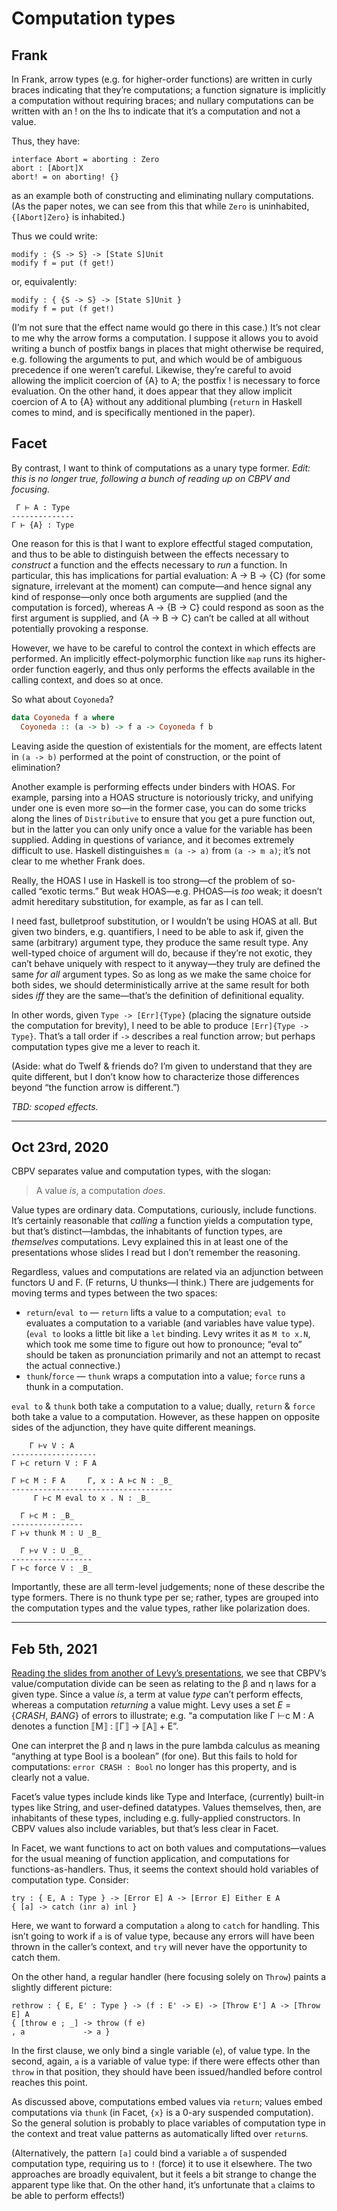 # Computation types

## Frank

In Frank, arrow types (e.g. for higher-order functions) are written in curly braces indicating that they’re computations; a function signature is implicitly a computation without requiring braces; and nullary computations can be written with an ! on the lhs to indicate that it’s a computation and not a value.

Thus, they have:

```frank
interface Abort = aborting : Zero
abort : [Abort]X
abort! = on aborting! {}
```

as an example both of constructing and eliminating nullary computations. (As the paper notes, we can see from this that while `Zero` is uninhabited, `{[Abort]Zero}` is inhabited.)

Thus we could write:

```frank
modify : {S -> S} -> [State S]Unit
modify f = put (f get!)
```

or, equivalently:

```frank
modify : { {S -> S} -> [State S]Unit }
modify f = put (f get!)
```

(I’m not sure that the effect name would go there in this case.) It’s not clear to me why the arrow forms a computation. I suppose it allows you to avoid writing a bunch of postfix bangs in places that might otherwise be required, e.g. following the arguments to put, and which would be of ambiguous precedence if one weren’t careful. Likewise, they’re careful to avoid allowing the implicit coercion of {A} to A; the postfix ! is necessary to force evaluation. On the other hand, it does appear that they allow implicit coercion of A to {A} without any additional plumbing (`return` in Haskell comes to mind, and is specifically mentioned in the paper).


## Facet

By contrast, I want to think of computations as a unary type former. _Edit: this is no longer true, following a bunch of reading up on CBPV and focusing._

```
 Γ ⊢ A : Type
--------------
Γ ⊢ {A} : Type
```

One reason for this is that I want to explore effectful staged computation, and thus to be able to distinguish between the effects necessary to _construct_ a function and the effects necessary to _run_ a function. In particular, this has implications for partial evaluation: A -> B -> {C} (for some signature, irrelevant at the moment) can compute—and hence signal any kind of response—only once both arguments are supplied (and the computation is forced), whereas A -> {B -> C} could respond as soon as the first argument is supplied, and {A -> B -> C} can’t be called at all without potentially provoking a response.

However, we have to be careful to control the context in which effects are performed. An implicitly effect-polymorphic function like `map` runs its higher-order function eagerly, and thus only performs the effects available in the calling context, and does so at once.

So what about `Coyoneda`?

```haskell
data Coyoneda f a where
  Coyoneda :: (a -> b) -> f a -> Coyoneda f b
```

Leaving aside the question of existentials for the moment, are effects latent in `(a -> b)` performed at the point of construction, or the point of elimination?

Another example is performing effects under binders with HOAS. For example, parsing into a HOAS structure is notoriously tricky, and unifying under one is even more so—in the former case, you can do some tricks along the lines of `Distributive` to ensure that you get a pure function out, but in the latter you can only unify once a value for the variable has been supplied. Adding in questions of variance, and it becomes extremely difficult to use. Haskell distinguishes `m (a -> a)` from `(a -> m a)`; it’s not clear to me whether Frank does.

Really, the HOAS I use in Haskell is too strong—cf the problem of so-called “exotic terms.” But weak HOAS—e.g. PHOAS—is _too_ weak; it doesn’t admit hereditary substitution, for example, as far as I can tell.

I need fast, bulletproof substitution, or I wouldn’t be using HOAS at all. But given two binders, e.g. quantifiers, I need to be able to ask if, given the same (arbitrary) argument type, they produce the same result type. Any well-typed choice of argument will do, because if they’re not exotic, they can’t behave uniquely with respect to it anyway—they truly are defined the same _for all_ argument types. So as long as we make the same choice for both sides, we should deterministically arrive at the same result for both sides _iff_ they are the same—that’s the definition of definitional equality.

In other words, given `Type -> [Err]{Type}` (placing the signature outside the computation for brevity), I need to be able to produce `[Err]{Type -> Type}`. That’s a tall order if `->` describes a real function arrow; but perhaps computation types give me a lever to reach it.

(Aside: what do Twelf & friends do? I’m given to understand that they are quite different, but I don’t know how to characterize those differences beyond “the function arrow is different.”)

_TBD: scoped effects._


----


## Oct 23rd, 2020

CBPV separates value and computation types, with the slogan:

> A value _is_, a computation _does_.

Value types are ordinary data. Computations, curiously, include functions. It’s certainly reasonable that _calling_ a function yields a computation type, but that’s distinct—lambdas, the inhabitants of function types, are _themselves_ computations. Levy explained this in at least one of the presentations whose slides I read but I don’t remember the reasoning.

Regardless, values and computations are related via an adjunction between functors U and F. (F returns, U thunks—I think.) There are judgements for moving terms and types between the two spaces:

- `return`/`eval to` — `return` lifts a value to a computation; `eval to` evaluates a computation to a variable (and variables have value type). (`eval to` looks a little bit like a `let` binding. Levy writes it as `M to x.N`, which took me some time to figure out how to pronounce; “eval to” should be taken as pronunciation primarily and not an attempt to recast the actual connective.)
- `thunk`/`force` — `thunk` wraps a computation into a value; `force` runs a thunk in a computation.

`eval to` & `thunk` both take a computation to a value; dually, `return` & `force` both take a value to a computation. However, as these happen on opposite sides of the adjunction, they have quite different meanings.

```
    Γ ⊢v V : A
-------------------
Γ ⊢c return V : F A
```

```
Γ ⊢c M : F A     Γ, x : A ⊢c N : _B_
------------------------------------
     Γ ⊢c M eval to x . N : _B_
```

```
  Γ ⊢c M : _B_
----------------
Γ ⊢v thunk M : U _B_
```

```
  Γ ⊢v V : U _B_
------------------
Γ ⊢c force V : _B_
```

Importantly, these are all term-level judgements; none of these describe the type formers. There is no thunk type per se; rather, types are grouped into the computation types and the value types, rather like polarization does.


----


## Feb 5th, 2021

[Reading the slides from another of Levy’s presentations](https://www.cs.bham.ac.uk/~pbl/mgsfastlam.pdf), we see that CBPV’s value/computation divide can be seen as relating to the β and η laws for a given type. Since a value _is_, a term at value _type_ can’t perform effects, whereas a computation _returning_ a value might. Levy uses a set _E_ = {_CRASH_, _BANG_} of errors to illustrate; e.g. “a computation like Γ ⊢c M : A denotes a function ⟦M⟧ : ⟦Γ⟧ → ⟦A⟧ + E”.

One can interpret the β and η laws in the pure lambda calculus as meaning “anything at type Bool is a boolean” (for one). But this fails to hold for computations: `error CRASH : Bool` no longer has this property, and is clearly not a value.

Facet’s value types include kinds like Type and Interface, (currently) built-in types like String, and user-defined datatypes. Values themselves, then, are inhabitants of these types, including e.g. fully-applied constructors. In CBPV values also include variables, but that’s less clear in Facet.

In Facet, we want functions to act on both values and computations—values for the usual meaning of function application, and computations for functions-as-handlers. Thus, it seems the context should hold variables of computation type. Consider:

```facet
try : { E, A : Type } -> [Error E] A -> [Error E] Either E A
{ [a] -> catch (inr a) inl }
```

Here, we want to forward a computation `a` along to `catch` for handling. This isn’t going to work if `a` is of value type, because any errors will have been thrown in the caller’s context, and `try` will never have the opportunity to catch them.

On the other hand, a regular handler (here focusing solely on `Throw`) paints a slightly different picture:

```facet
rethrow : { E, E' : Type } -> (f : E' -> E) -> [Throw E'] A -> [Throw E] A
{ [throw e ; _] -> throw (f e)
, a             -> a }
```
In the first clause, we only bind a single variable (`e`), of value type. In the second, again, `a` is a variable of value type: if there were effects other than `throw` in that position, they should have been issued/handled before control reaches this point.

As discussed above, computations embed values via `return`; values embed computations via `thunk` (in Facet, `{x}` is a 0-ary suspended computation). So the general solution is probably to place variables of computation type in the context and treat value patterns as automatically lifted over `return`s.

(Alternatively, the pattern `[a]` could bind a variable `a` of suspended computation type, requiring us to `!` (force) it to use it elsewhere. The two approaches are broadly equivalent, but it feels a bit strange to change the apparent type like that. On the other hand, it’s unfortunate that `a` claims to be able to perform effects!)

